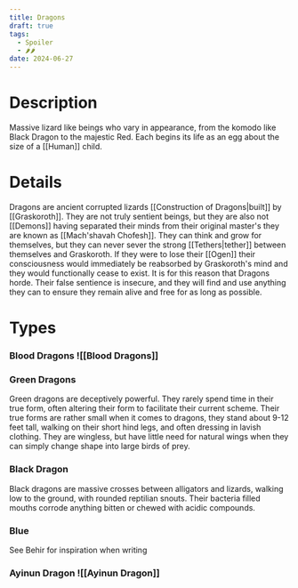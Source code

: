 ```yaml
---
title: Dragons
draft: true
tags:
  - Spoiler
  - 🌶🌶
date: 2024-06-27
---
```


# Description
Massive lizard like beings who vary in appearance, from the komodo like Black Dragon to the majestic Red. Each begins its life as an egg about the size of a [[Human]] child.
# Details
Dragons are ancient corrupted lizards [[Construction of Dragons|built]] by [[Graskoroth]]. They are not truly sentient beings, but they are also not [[Demons]] having separated their minds from their original master's they are known as [[Mach'shavah Chofesh]]. They can think and grow for themselves, but they can never sever the strong [[Tethers|tether]] between themselves and Graskoroth. If they were to lose their [[Ogen]] their consciousness would immediately be reabsorbed by Graskoroth's mind and they would functionally cease to exist. It is for this reason that Dragons horde. Their false sentience is insecure, and they will find and use anything they can to ensure they remain alive and free for as long as possible. 

# Types
### Blood Dragons ![[Blood Dragons]]
### Green Dragons
Green dragons are deceptively powerful. They rarely spend time in their true form, often altering their form to facilitate their current scheme. Their true forms are rather small when it comes to dragons, they stand about 9-12 feet tall, walking on their short hind legs, and often dressing in lavish clothing. They are wingless, but have little need for natural wings when they can simply change shape into large birds of prey.
### Black Dragon
Black dragons are massive crosses between alligators and lizards, walking low to the ground, with rounded reptilian snouts. Their bacteria filled mouths corrode anything bitten or chewed with acidic compounds.
### Blue
See Behir for inspiration when writing

### Ayinun Dragon ![[Ayinun Dragon]]
